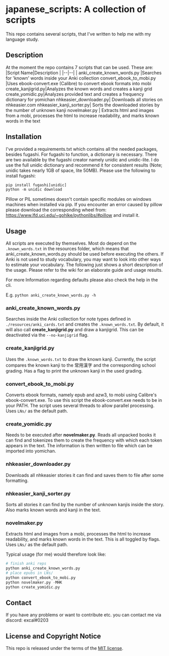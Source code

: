 # japanese_scripts: A collection of scripts

This repo contains several scripts, that I've written to help me with my language study.

## Description

At the moment the repo contains 7 scripts that can be used. These are:
|Script Name|Description  |
|--|--|
| anki_create_known_words.py |Searches for 'known' words inside your Anki collection
convert_ebook_to_mobi.py  |Uses ebook-convert.exe (Calibre) to convert ebook formats into mobi
create_kanjigrid.py|Analyzes the known words and creates a kanji grid
create_yomidic.py|Analyzes provided text and creates a frequency dictionary for yomichan
nhkeasier_downloader.py| Downloads all stories on nhkeasier.com
nhkeasier_kanji_sorter.py| Sorts the downloaded stories by the number of unknown kanji
novelmaker.py | Extracts html and images from a mobi, processes the html to increase readability, and marks known words in the text

## Installation
I've provided a requirements.txt which contains all the needed packages, besides fugashi.
For fugashi to function, a dictionary is necessary. There are two available by the fugashi creator namely unidic and unidic-lite. I do use the full unidic dictionary and recommend it for consistent results (Note; unidic takes nearly 1GB of space, lite 50MB). Please use the following to install fugashi:
```python
pip install fugashi[unidic]
python -m unidic download
```
Pillow or PIL sometimes doesn't contain specific modules on windows machines when installed via pip. If you encounter an error caused by pillow please download the corresponding wheel from:
https://www.lfd.uci.edu/~gohlke/pythonlibs/#pillow
and install it.

## Usage

All scripts are executed by themselves. Most do depend on the `.known_words.txt` in the resources folder, which means that anki_create_known_words.py should be used before executing the others. If Anki is not used to study vocabulary, you may want to look into other ways to estimate your vocabulary. The following just shows a short description of the usage. Please refer to the wiki for an elaborate guide and usage results.

For more Information regarding defaults please also check the help in the cli.

E.g. `python anki_create_known_words.py -h`
### anki_create_known_words.py
Searches inside the Anki collection for note types defined in `./resources/anki_cards.txt` and creates the `.known_words.txt`. By default, it will also call  **create_kanjigrid.py** and draw a kanjigrid. This can be deactivated via the `--no-kanjigrid` flag.

### create_kanjigrid.py
Uses the `.known_words.txt` to draw the known kanji. Currently, the script compares the known kanji to the 常用漢字 and the corresponding school grading.
Has a flag to print the unknown kanji in the used grading.

### convert_ebook_to_mobi.py
Converts ebook formats, namely epub and azw3, to mobi using Calibre's ebook-convert.exe. To use this script the ebook-convert.exe needs to be in your PATH. The script uses several threads to allow parallel processing. Uses `LNs/` as the default path.

### create_yomidic.py
Needs to be executed after **novelmaker.py**. Reads all unpacked books it can find and tokenizes them to create the frequency with which each token appears in the text. The information is then written to file which can be imported into yomichan.

### nhkeasier_downloader.py
Downloads all nhkeasier stories it can find and saves them to file after some formatting. 

### nhkeasier_kanji_sorter.py
Sorts all stories it can find by the number of unknown kanjis inside the story. Also marks known words and kanji in the text. 

### novelmaker.py
Extracts html and images from a mobi, processes the html to increase readability, and marks known words in the text. This is all toggled by flags. Uses `LNs/` as the default path.

Typical usage (for me) would therefore look like:
```python
# finish anki reps
python anki_create_known_words.py
# place epubs in LNs/
python convert_ebook_to_mobi.py
python novelmaker.py -MHK
python create_yomidic.py
```


## Contact
If you have any problems or want to contribute etc. you can contact me via discord: excal#0203



## License and Copyright Notice

This repo is released under the terms of the [MIT license](./LICENSE).